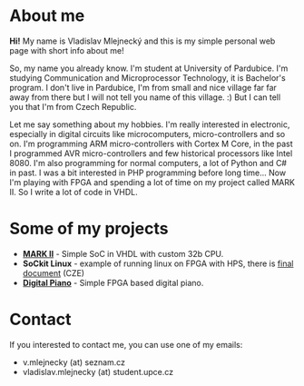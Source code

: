 # About me
**Hi!** My name is Vladislav Mlejnecký and this is my simple personal web page with short info about me! 

So, my name you already know. I'm student at University of Pardubice. I'm studying Communication and Microprocessor Technology, it is Bachelor's program. I don't live in Pardubice, I'm from small and nice village far far away from there but I will not tell you name of this village. :) But I can tell you that I'm from Czech Republic. 

Let me say something about my hobbies. I'm really interested in electronic, especially in digital circuits like microcomputers, micro-controllers and so on. I'm programming ARM micro-controllers with Cortex M Core, in the past I programmed AVR micro-controllers and few historical processors like Intel 8080. I'm also programming for normal computers, a lot of Python and C# in past. I was a bit interested in PHP programming before long time... Now I'm playing with FPGA and spending a lot of time on my project called MARK II. So I write a lot of code in VHDL. 

# Some of my projects
* **[MARK II](https://vladism.github.io/MARK_II)** - Simple SoC in VHDL with custom 32b CPU.
* **SoCkit Linux** - example of running linux on FPGA with HPS, there is [final document](https://github.com/VladisM/sockit_linux/raw/manual/sockit_manual.pdf) (CZE)
* **[Digital Piano](https://https://github.com/VladisM/Piano)** - Simple FPGA based digital piano.

# Contact
If you interested to contact me, you can use one of my emails:
* v.mlejnecky (at) seznam.cz
* vladislav.mlejnecky (at) student.upce.cz
